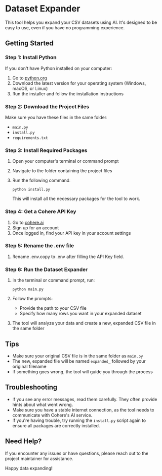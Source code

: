 # Dataset Expander

This tool helps you expand your CSV datasets using AI. It's designed to be easy to use, even if you have no programming experience.

## Getting Started

### Step 1: Install Python

If you don't have Python installed on your computer:

1. Go to [python.org](https://www.python.org/downloads/)
2. Download the latest version for your operating system (Windows, macOS, or Linux)
3. Run the installer and follow the installation instructions

### Step 2: Download the Project Files

Make sure you have these files in the same folder:

- `main.py`
- `install.py`
- `requirements.txt`

### Step 3: Install Required Packages

1. Open your computer's terminal or command prompt
2. Navigate to the folder containing the project files
3. Run the following command:

   ```
   python install.py
   ```

   This will install all the necessary packages for the tool to work.

### Step 4: Get a Cohere API Key

1. Go to [cohere.ai](https://cohere.ai/)
2. Sign up for an account
3. Once logged in, find your API key in your account settings

### Step 5: Rename the .env file

1. Rename .env.copy to .env after filling the API Key field.

### Step 6: Run the Dataset Expander

1. In the terminal or command prompt, run:

   ```
   python main.py
   ```

2. Follow the prompts:
   - Provide the path to your CSV file
   - Specify how many rows you want in your expanded dataset

3. The tool will analyze your data and create a new, expanded CSV file in the same folder

## Tips

- Make sure your original CSV file is in the same folder as `main.py`
- The new, expanded file will be named `expanded_` followed by your original filename
- If something goes wrong, the tool will guide you through the process

## Troubleshooting

- If you see any error messages, read them carefully. They often provide hints about what went wrong.
- Make sure you have a stable internet connection, as the tool needs to communicate with Cohere's AI service.
- If you're having trouble, try running the `install.py` script again to ensure all packages are correctly installed.

## Need Help?

If you encounter any issues or have questions, please reach out to the project maintainer for assistance.

Happy data expanding!